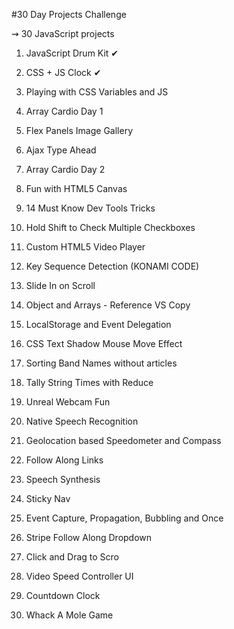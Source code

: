 #30 Day Projects Challenge

⇝ 30 JavaScript projects


1. JavaScript Drum Kit   ✔

2. CSS + JS Clock   ✔

3. Playing with CSS Variables and JS

4. Array Cardio Day 1

5. Flex Panels Image Gallery

6. Ajax Type Ahead

7. Array Cardio Day 2

8. Fun with HTML5 Canvas

9. 14 Must Know Dev Tools Tricks

10. Hold Shift to Check Multiple Checkboxes

11. Custom HTML5 Video Player

12. Key Sequence Detection (KONAMI CODE)

13. Slide In on Scroll

14. Object and Arrays - Reference VS Copy

15. LocalStorage and Event Delegation

16. CSS Text Shadow Mouse Move Effect

17. Sorting Band Names without articles

18. Tally String Times with Reduce

19. Unreal Webcam Fun

20. Native Speech Recognition

21. Geolocation based Speedometer and Compass

22. Follow Along Links

23. Speech Synthesis

24. Sticky Nav

25. Event Capture, Propagation, Bubbling and Once

26. Stripe Follow Along Dropdown

27. Click and Drag to Scro

28. Video Speed Controller UI

29. Countdown Clock

30. Whack A Mole Game
